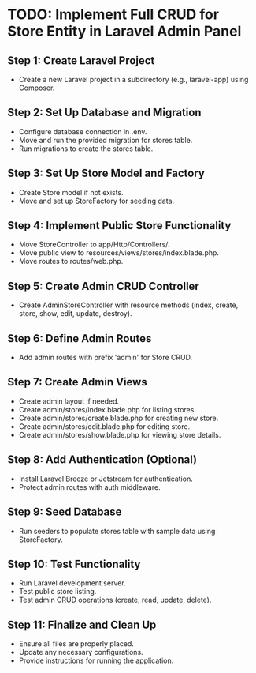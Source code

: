 # TODO: Implement Full CRUD for Store Entity in Laravel Admin Panel

## Step 1: Create Laravel Project
- Create a new Laravel project in a subdirectory (e.g., laravel-app) using Composer.

## Step 2: Set Up Database and Migration
- Configure database connection in .env.
- Move and run the provided migration for stores table.
- Run migrations to create the stores table.

## Step 3: Set Up Store Model and Factory
- Create Store model if not exists.
- Move and set up StoreFactory for seeding data.

## Step 4: Implement Public Store Functionality
- Move StoreController to app/Http/Controllers/.
- Move public view to resources/views/stores/index.blade.php.
- Move routes to routes/web.php.

## Step 5: Create Admin CRUD Controller
- Create AdminStoreController with resource methods (index, create, store, show, edit, update, destroy).

## Step 6: Define Admin Routes
- Add admin routes with prefix 'admin' for Store CRUD.

## Step 7: Create Admin Views
- Create admin layout if needed.
- Create admin/stores/index.blade.php for listing stores.
- Create admin/stores/create.blade.php for creating new store.
- Create admin/stores/edit.blade.php for editing store.
- Create admin/stores/show.blade.php for viewing store details.

## Step 8: Add Authentication (Optional)
- Install Laravel Breeze or Jetstream for authentication.
- Protect admin routes with auth middleware.

## Step 9: Seed Database
- Run seeders to populate stores table with sample data using StoreFactory.

## Step 10: Test Functionality
- Run Laravel development server.
- Test public store listing.
- Test admin CRUD operations (create, read, update, delete).

## Step 11: Finalize and Clean Up
- Ensure all files are properly placed.
- Update any necessary configurations.
- Provide instructions for running the application.
